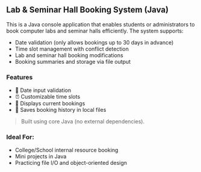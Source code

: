 ## Lab & Seminar Hall Booking System (Java)

This is a Java console application that enables students or administrators to book computer labs and seminar halls efficiently. The system supports:
- Date validation (only allows bookings up to 30 days in advance)
- Time slot management with conflict detection
- Lab and seminar hall booking modifications
- Booking summaries and storage via file output

### Features
- 📅 Date input validation
- ⏰ Customizable time slots
- 🧾 Displays current bookings
- 📂 Saves booking history in local files

> Built using core Java (no external dependencies).

### Ideal For:
- College/School internal resource booking
- Mini projects in Java
- Practicing file I/O and object-oriented design
